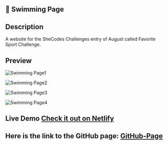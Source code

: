 <!-- PROJECT_METADATA
{
  "title": "Swimming Page",
  "description": "A website for the SheCodes Challenges entry of August called Favorite Sport Challenge.",
  "video": " ", 
  "imagePreview": "https://github.com/FerRuizDevp/swimming-page/assets/117100019/3eb14f4a-5f47-437b-ba3e-744f001315b8",
  "githubLink": "https://github.com/FerRuizDevp/swimming-page",
  "netlifyLink": "https://swimming-page.netlify.app/",
  "tags": ["more-project", "landing-page", "html", "css", "static-design"]
}
-->
## 🥽 Swimming Page

## Description
A website for the SheCodes Challenges entry of August called Favorite Sport Challenge. 

## Preview
![Swimming Page1](https://github.com/FerRuizDevp/swimming-page/assets/117100019/3eb14f4a-5f47-437b-ba3e-744f001315b8)

![Swimming Page2](https://github.com/FerRuizDevp/swimming-page/assets/117100019/5523f2c9-7629-4927-a383-1ddad9f8bf81)

![Swimming Page3](https://github.com/FerRuizDevp/swimming-page/assets/117100019/e9fcdf18-6219-4db8-a812-d39d1f0e4a04)

![Swimming Page4](https://github.com/FerRuizDevp/swimming-page/assets/117100019/0f2face4-e9b0-4611-a348-9502374ba6f3)

## Live Demo [Check it out on Netlify](https://swimming-page.netlify.app/)

## Here is the link to the GitHub page: [GitHub-Page](https://ferruizdevp.github.io/swimming-page/)
